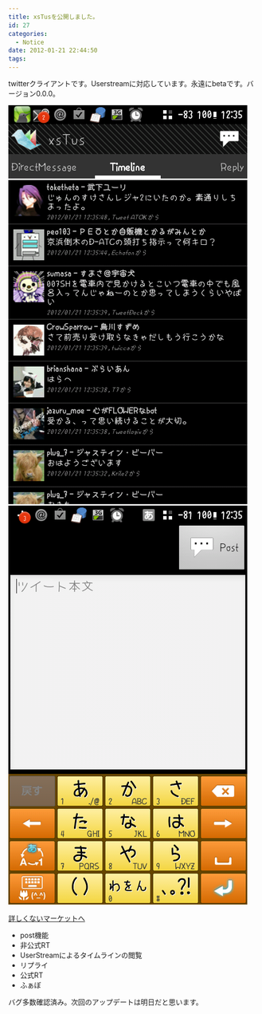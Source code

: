 ```yaml
---
title: xsTusを公開しました。
id: 27
categories:
  - Notice
date: 2012-01-21 22:44:50
tags:
---
```


twitterクライアントです。Userstreamに対応しています。永遠にbetaです。バージョン0.0.0。

![screenshot-1327116948777.png ](./screenshot-1327116948777.png)![screenshot-1327116958687.png](./screenshot-1327116958687.png)

[詳しくないマーケットへ](https://market.android.com/details?id=net.lifone.xstus)

- post機能
- 非公式RT
- UserStreamによるタイムラインの閲覧
- リプライ
- 公式RT
- ふぁぼ

バグ多数確認済み。次回のアップデートは明日だと思います。
